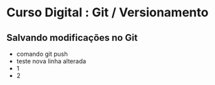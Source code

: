 # Curso Digital : Git / Versionamento

## Salvando modificações no Git
* comando git push
* teste nova linha alterada
* 1
* 2
